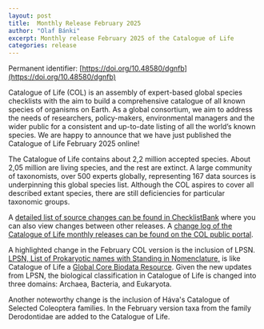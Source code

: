 ```yaml
---
layout: post
title:  Monthly Release February 2025
author: "Olaf Bánki"
excerpt: Monthly release February 2025 of the Catalogue of Life
categories: release
---
```


Permanent identifier: [https://doi.org/10.48580/dgnfb](https://doi.org/10.48580/dgnfb)

Catalogue of Life (COL) is an assembly of expert-based global species checklists with the aim to build a comprehensive catalogue of all known species of organisms on Earth. As a global consortium, we aim to address the needs of researchers, policy-makers, environmental managers and the wider public for a consistent and up-to-date listing of all the world’s known species. We are happy to announce that we have just published the Catalogue of Life February 2025 online!

The Catalogue of Life contains about 2,2 million accepted species. About 2,05 million are living species, and the rest are extinct. A large community of taxonomists, over 500 experts globally, representing 167 data sources is underpinning this global species list.
Although the COL aspires to cover all described extant species, there are still deficiencies for particular taxonomic groups.

A [detailed list of source changes can be found in ChecklistBank](https://www.checklistbank.org/dataset/308133/sourcemetrics?hideUnchanged=true&releaseKey=307664) where you can also view changes between other releases.
A [change log of the Catalogue of Life monthly releases can be found on the COL public portal](https://www.catalogueoflife.org/data/changelog).

A highlighted change in the February COL version is the inclusion of LPSN. [LPSN, List of Prokaryotic names with Standing in Nomenclature,](https://www.bacterio.net/) is like Catalogue of Life a [Global Core Biodata Resource](https://globalbiodata.org/). Given the new updates from LPSN, the biological classification in Catalogue of Life is changed into three domains: Archaea, Bacteria, and Eukaryota.

Another noteworthy change is the inclusion of Háva's Catalogue of Selected Coleoptera families. In the February version taxa from the family Derodontidae are added to the Catalogue of Life.
